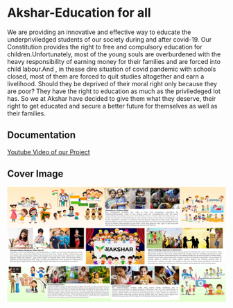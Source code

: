 # Akshar-Education for all

We are providing an innovative and effective way to educate the underpriviledged students of our society during and after covid-19.
Our Constitution provides the right to free and compulsory education for children.Unfortunately, most of the young souls are overburdened with the heavy responsibility of earning money for their families and are forced into child labour.And , in thesse dire situation of covid pandemic with schools closed, most of them are forced to quit studies altogether and earn a livelihood. Should they be deprived of their moral right only because they are poor? They have the right to education as much as the priviledeged lot has. So we at Akshar have decided to give them what they deserve, their right to get educated and secure a better future for themselves as well as their families.


## Documentation

[Youtube Video of our Project](https://youtu.be/R_t41n1qgxo)


## Cover Image

![Cover img](/assets/images/Akshar_cover_img.jpg)

